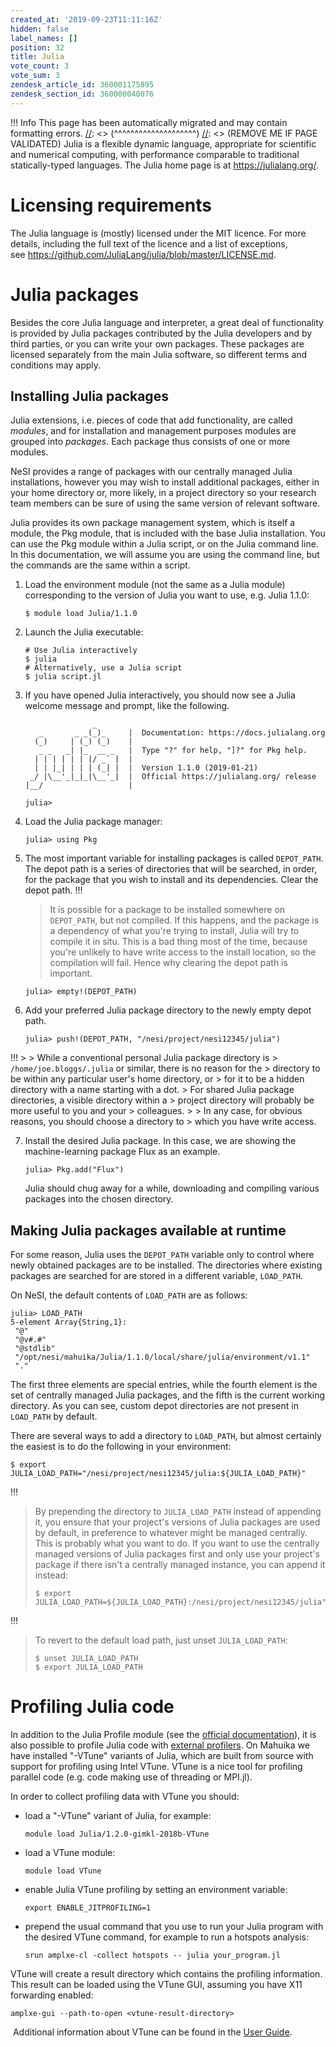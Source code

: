 ```yaml
---
created_at: '2019-09-23T11:11:16Z'
hidden: false
label_names: []
position: 32
title: Julia
vote_count: 3
vote_sum: 3
zendesk_article_id: 360001175895
zendesk_section_id: 360000040076
---
```



[//]: <> (REMOVE ME IF PAGE VALIDATED)
[//]: <> (vvvvvvvvvvvvvvvvvvvv)
 !!! Info
     This page has been automatically migrated and may contain formatting errors.
[//]: <> (^^^^^^^^^^^^^^^^^^^^)
[//]: <> (REMOVE ME IF PAGE VALIDATED)
Julia is a flexible dynamic language, appropriate for scientific and
numerical computing, with performance comparable to traditional
statically-typed languages. The Julia home page is
at <https://julialang.org/>.

# Licensing requirements

The Julia language is (mostly) licensed under the MIT licence. For more
details, including the full text of the licence and a list of
exceptions,
see <https://github.com/JuliaLang/julia/blob/master/LICENSE.md>.

# Julia packages

Besides the core Julia language and interpreter, a great deal of
functionality is provided by Julia packages contributed by the Julia
developers and by third parties, or you can write your own packages.
These packages are licensed separately from the main Julia software, so
different terms and conditions may apply.

## Installing Julia packages

Julia extensions, i.e. pieces of code that add functionality, are called
*modules*, and for installation and management purposes modules are
grouped into *packages*. Each package thus consists of one or more
modules.

NeSI provides a range of packages with our centrally managed Julia
installations, however you may wish to install additional packages,
either in your home directory or, more likely, in a project directory so
your research team members can be sure of using the same version of
relevant software.

Julia provides its own package management system, which is itself a
module, the Pkg module, that is included with the base Julia
installation. You can use the Pkg module within a Julia script, or on
the Julia command line. In this documentation, we will assume you are
using the command line, but the commands are the same within a script.

1.  Load the environment module (not the same as a Julia module)
    corresponding to the version of Julia you want to use, e.g. Julia
    1.1.0:

        $ module load Julia/1.1.0

2.  Launch the Julia executable:

        # Use Julia interactively
        $ julia
        # Alternatively, use a Julia script
        $ julia script.jl

3.  If you have opened Julia interactively, you should now see a Julia
    welcome message and prompt, like the following.

                       _
           _       _ _(_)_     |  Documentation: https://docs.julialang.org
          (_)     | (_) (_)    |
           _ _   _| |_  __ _   |  Type "?" for help, "]?" for Pkg help.
          | | | | | | |/ _` |  |
          | | |_| | | | (_| |  |  Version 1.1.0 (2019-01-21)
         _/ |\__'_|_|_|\__'_|  |  Official https://julialang.org/ release
        |__/                   |

        julia>

4.  Load the Julia package manager:

        julia> using Pkg

5.  The most important variable for installing packages is called
    `DEPOT_PATH`. The depot path is a series of directories that will be
    searched, in order, for the package that you wish to install and its
    dependencies. Clear the depot path.
!!!
    >
    > It is possible for a package to be installed somewhere on
    > `DEPOT_PATH`, but not compiled. If this happens, and the package
    > is a dependency of what you're trying to install, Julia will try
    > to compile it in situ. This is a bad thing most of the time,
    > because you're unlikely to have write access to the install
    > location, so the compilation will fail. Hence why clearing the
    > depot path is important.

        julia> empty!(DEPOT_PATH)

6.  Add your preferred Julia package directory to the newly empty depot
    path.

        julia> push!(DEPOT_PATH, "/nesi/project/nesi12345/julia")
!!!
    >
    > While a conventional personal Julia package directory is
    > `/home/joe.bloggs/.julia` or similar, there is no reason for the
    > directory to be within any particular user's home directory, or
    > for it to be a hidden directory with a name starting with a dot.
    > For shared Julia package directories, a visible directory within a
    > project directory will probably be more useful to you and your
    > colleagues.
    >
    > In any case, for obvious reasons, you should choose a directory to
    > which you have write access.

7.  Install the desired Julia package. In this case, we are showing the
    machine-learning package Flux as an example.

        julia> Pkg.add("Flux")

    Julia should chug away for a while, downloading and compiling
    various packages into the chosen directory.

## Making Julia packages available at runtime

For some reason, Julia uses the `DEPOT_PATH` variable only to control
where newly obtained packages are to be installed. The directories where
existing packages are searched for are stored in a different variable,
`LOAD_PATH`.

On NeSI, the default contents of `LOAD_PATH` are as follows:

    julia> LOAD_PATH
    5-element Array{String,1}:
     "@"
     "@v#.#"
     "@stdlib"
     "/opt/nesi/mahuika/Julia/1.1.0/local/share/julia/environment/v1.1"
     "."

The first three elements are special entries, while the fourth element
is the set of centrally managed Julia packages, and the fifth is the
current working directory. As you can see, custom depot directories are
not present in `LOAD_PATH` by default.

There are several ways to add a directory to `LOAD_PATH`, but almost
certainly the easiest is to do the following in your environment:

    $ export JULIA_LOAD_PATH="/nesi/project/nesi12345/julia:${JULIA_LOAD_PATH}"
!!!
>
> By prepending the directory to `JULIA_LOAD_PATH` instead of appending
> it, you ensure that your project's versions of Julia packages are used
> by default, in preference to whatever might be managed centrally. This
> is probably what you want to do. If you want to use the centrally
> managed versions of Julia packages first and only use your project's
> package if there isn't a centrally managed instance, you can append it
> instead:
>
>     $ export JULIA_LOAD_PATH=${JULIA_LOAD_PATH}:/nesi/project/nesi12345/julia"
!!!
>
> To revert to the default load path, just unset `JULIA_LOAD_PATH`:
>
>     $ unset JULIA_LOAD_PATH
>     $ export JULIA_LOAD_PATH

# Profiling Julia code

In addition to the Julia Profile module (see the [official
documentation](https://docs.julialang.org/en/v1/manual/profile/)), it is
also possible to profile Julia code with [external
profilers](https://docs.julialang.org/en/v1/manual/profile/#External-Profiling-1).
On Mahuika we have installed "-VTune" variants of Julia, which are built
from source with support for profiling using Intel VTune. VTune is a
nice tool for profiling parallel code (e.g. code making use of threading
or MPI.jl).

In order to collect profiling data with VTune you should:

-   load a "-VTune" variant of Julia, for example:

        module load Julia/1.2.0-gimkl-2018b-VTune

-   load a VTune module:

        module load VTune

-   enable Julia VTune profiling by setting an environment variable:

        export ENABLE_JITPROFILING=1

-   prepend the usual command that you use to run your Julia program
    with the desired VTune command, for example to run a hotspots
    analysis:

        srun amplxe-cl -collect hotspots -- julia your_program.jl

VTune will create a result directory which contains the profiling
information. This result can be loaded using the VTune GUI, assuming you
have X11 forwarding enabled:

    amplxe-gui --path-to-open <vtune-result-directory>

 Additional information about VTune can be found in the [User
Guide](https://software.intel.com/en-us/vtune-amplifier-help).

